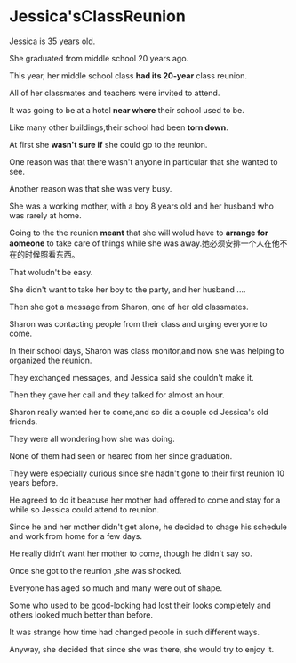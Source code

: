# Jessica'sClassReunion

Jessica is 35 years old.

She  graduated from middle school 20 years ago. 

This year, her middle school class **had its 20-year** class reunion.

All of her classmates and teachers were invited to attend.

It was going to be at a hotel **near where** their school used to be.

Like many other buildings,their school had been **torn down**.

At first she **wasn't sure if** she could go to the reunion.

One reason was that there wasn't anyone in particular that she wanted to see.

Another reason was that she was very busy.

She was a working mother, with a boy 8 years old and her husband who was rarely at home.

Going to the the reunion **meant** that she ~~will~~ wolud have to **arrange for aomeone** to take care of things while she was away.她必须安排一个人在他不在的时候照看东西。

That woludn't be easy.

She didn't want to take her boy to the party, and her husband ....

Then she got a message from Sharon, one of her old classmates.

Sharon was contacting people from their class and urging everyone to come.

In their  school days, Sharon was class monitor,and now she was helping to organized the reunion.

They exchanged messages, and Jessica said she couldn't make it.

Then they gave her call and they talked for almost an hour.

Sharon really wanted her to come,and so dis a couple od Jessica's old friends.

They were all wondering how she was doing.

None of them had seen or heared from her since graduation.

They were especially curious since she hadn't gone to their first reunion 10 years before.



He agreed to do it beacuse her mother had offered to come and stay for a while so Jessica could attend to reunion.

Since he and her mother didn't get alone, he decided to chage his schedule and work from home for a few days.

He really didn't want her mother to come, though he didn't say so.

Once she got to the reunion ,she was shocked.

Everyone has aged so much and many were out of shape.

Some who used to be good-looking had lost their looks completely and others looked much better than before.

It was strange how time had changed people in such different ways.

Anyway, she decided that since she was there, she would try to enjoy it.



